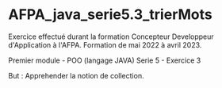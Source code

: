 # AFPA_java_serie5.3_trierMots

Exercice effectué durant la formation Concepteur Developpeur d'Application à l'AFPA. Formation de mai 2022 à avril 2023.

Premier module - POO (langage JAVA) Serie 5 - Exercice 3

But : Apprehender la notion de collection.
